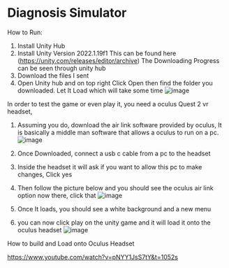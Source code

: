 # Diagnosis Simulator
 
 How to Run:
 1. Install Unity Hub
 2. Install Unity Version 2022.1.19f1
  This can be found here (https://unity.com/releases/editor/archive)
  The Downloading Progress can be seen through unity hub
 3. Download the files I sent
 4. Open Unity hub and on top right Click Open then find the folder you downloaded. Let It Load which will take some time
  ![image](https://github.com/sgonz837/Diagnosis-Simulator-Official/assets/55932498/e3e23dce-e0ff-4e76-85c2-8ad2662d1d18)



 In order to test the game or even play it, you need a oculus Quest 2 vr headset,
 
 1. Assuming you do, download the air link software provided by oculus,
    It is basically a middle man software that allows a oculus to run on a pc.
    ![image](https://github.com/sgonz837/Diagnosis-Simulator-Official/assets/55932498/7721aa08-56e8-42b9-a1c8-e3ab709f77e8)

 
 2. Once Downloaded, connect a usb c cable from a pc to the headset
 
 3. Inside the headset it will ask if you want to allow this pc to make changes, Click yes
 
 4. Then follow the picture below and you should see the oculus air link option now there, click that
 ![image](https://github.com/sgonz837/Diagnosis-Simulator-Official/assets/55932498/775612f5-63ac-4fcd-9943-17cc215ac19b)

5. Once It loads, you should see a white background and a new menu
 
6. you can now click play on the unity game and it will load it onto the oculus headset
![image](https://github.com/sgonz837/Diagnosis-Simulator-Official/assets/55932498/e3cca8ee-13ec-4963-b2ac-19b0e2fe3cfc)



How to build and Load onto Oculus Headset

https://www.youtube.com/watch?v=pNYY1JsS7tY&t=1052s
